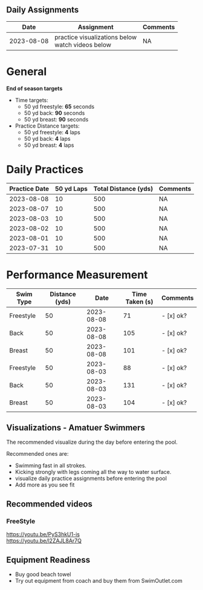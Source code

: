 ## Daily Assignments

| Date   | Assignment | Comments |
|--------------|---------------|---------------|
| 2023-08-08 | practice visualizations below <br> watch videos below  | NA |


# General

**End of season targets**
- Time targets:
    - 50 yd freestyle: **65** seconds
    - 50 yd back: **90** seconds
    - 50 yd breast: **90** seconds
- Practice Distance targets:
    - 50 yd freestyle: **4** laps
    - 50 yd back: **4** laps
    - 50 yd breast: **4** laps


# Daily Practices

| Practice Date   | 50 yd Laps | Total Distance (yds) |  Comments | 
|--------------|---------------|---------------|---------------|
| 2023-08-08 | 10 | 500 | NA |
| 2023-08-07 | 10 | 500 | NA |
| 2023-08-03 | 10 | 500 | NA |
| 2023-08-02 | 10 | 500 | NA |
| 2023-08-01 | 10 | 500 | NA |
| 2023-07-31 | 10 | 500 | NA |

# Performance Measurement

| Swim Type    | Distance (yds) | Date   | Time Taken (s) | Comments | 
|--------------|---------------|---------------|----------------|-----------|
| Freestyle | 50 | 2023-08-08 | 71 | - [x] ok?
| Back | 50 | 2023-08-08 | 105 | - [x] ok?
| Breast | 50 | 2023-08-08 | 101 | - [x] ok?
| Freestyle | 50 | 2023-08-03 | 88 | - [x] ok?
| Back | 50 | 2023-08-03 | 131 | - [x] ok?
| Breast | 50 | 2023-08-03 | 104 | - [x] ok?

## Visualizations - Amatuer Swimmers

The recommended visualize during the day before entering the pool.

Recommended ones are:
- Swimming fast in all strokes.
- Kicking strongly with legs coming all the way to water surface.
- visualize daily practice assignments before entering the pool 
- Add more as you see fit

## Recommended videos

### FreeStyle

https://youtu.be/PyS3hkU1-is  
https://youtu.be/l2ZAJL8Ar7Q

## Equipment Readiness

- Buy good beach towel
- Try out equipment from coach and buy them from SwimOutlet.com
